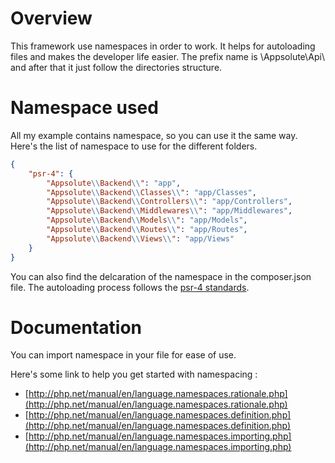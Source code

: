 # Overview
This framework use namespaces in order to work. It helps for autoloading files and makes the developer life easier. The prefix name is \Appsolute\Api\ and after that it just follow the directories structure.

# Namespace used
All my example contains namespace, so you can use it the same way. Here's the list of namespace to use for the different folders.
```JSON
{
	"psr-4": {
		"Appsolute\\Backend\\": "app",
		"Appsolute\\Backend\\Classes\\": "app/Classes",
		"Appsolute\\Backend\\Controllers\\": "app/Controllers",
		"Appsolute\\Backend\\Middlewares\\": "app/Middlewares",
		"Appsolute\\Backend\\Models\\": "app/Models",
		"Appsolute\\Backend\\Routes\\": "app/Routes",
		"Appsolute\\Backend\\Views\\": "app/Views"
	}
}
```
You can also find the delcaration of the namespace in the composer.json file. The autoloading process follows the [psr-4 standards](http://www.php-fig.org/psr/psr-4/).

# Documentation
You can import namespace in your file for ease of use.

Here's some link to help you get started with namespacing :

* [http://php.net/manual/en/language.namespaces.rationale.php](http://php.net/manual/en/language.namespaces.rationale.php)
* [http://php.net/manual/en/language.namespaces.definition.php](http://php.net/manual/en/language.namespaces.definition.php)
* [http://php.net/manual/en/language.namespaces.importing.php](http://php.net/manual/en/language.namespaces.importing.php)
